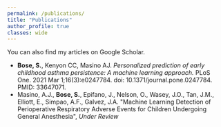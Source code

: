 ```yaml
---
permalink: /publications/
title: "Publications"
author_profile: true
classes: wide
---
```


You can also find my articles on Google Scholar.

* **Bose, S.**, Kenyon CC, Masino AJ. *Personalized prediction of early childhood asthma persistence: A machine learning approach.* PLoS One. 2021 Mar 1;16(3):e0247784. <a href="https://journals.plos.org/plosone/article?id=10.1371/journal.pone.0247784" style="text-decoration: none;">doi: 10.1371/journal.pone.0247784</a>. PMID: 33647071.
* Masino, A.J., **Bose, S.**, Epifano, J., Nelson, O., Wasey, J.O., Tan, J.M., Elliott, E., Simpao, A.F.,  Galvez, J.A. "Machine Learning Detection of Perioperative Respiratory Adverse Events for Children Undergoing General Anesthesia", *Under Review*
